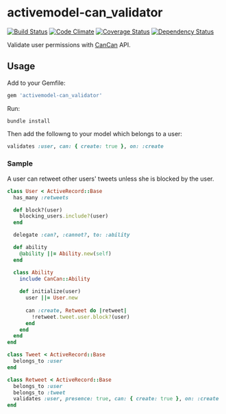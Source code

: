 # activemodel-can_validator

[![Build Status](https://travis-ci.org/yuku-t/activemodel-can_validator.svg?branch=master)](https://travis-ci.org/yuku-t/activemodel-can_validator) [![Code Climate](https://codeclimate.com/github/yuku-t/activemodel-can_validator/badges/gpa.svg)](https://codeclimate.com/github/yuku-t/activemodel-can_validator) [![Coverage Status](https://coveralls.io/repos/yuku-t/activemodel-can_validator/badge.svg)](https://coveralls.io/r/yuku-t/activemodel-can_validator) [![Dependency Status](https://gemnasium.com/yuku-t/activemodel-can_validator.svg)](https://gemnasium.com/yuku-t/activemodel-can_validator)

Validate user permissions with [CanCan](https://github.com/CanCanCommunity/cancancan) API.

## Usage

Add to your Gemfile:

```rb
gem 'activemodel-can_validator'
```

Run:

```
bundle install
```

Then add the followng to your model which belongs to a user:

```rb
validates :user, can: { create: true }, on: :create
```

### Sample

A user can retweet other users' tweets unless she is blocked by the user.

```rb
class User < ActiveRecord::Base
  has_many :retweets

  def block?(user)
    blocking_users.include?(user)
  end

  delegate :can?, :cannot?, to: :ability

  def ability
    @ability ||= Ability.new(self)
  end

  class Ability
    include CanCan::Ability
    
    def initialize(user)
      user ||= User.new
  
      can :create, Retweet do |retweet|
        !retweet.tweet.user.block?(user)
      end
    end
  end
end

class Tweet < ActiveRecord::Base
  belongs_to :user
end

class Retweet < ActiveRecord::Base
  belongs_to :user
  belongs_to :tweet
  validates :user, presence: true, can: { create: true }, on: :create
end
```
